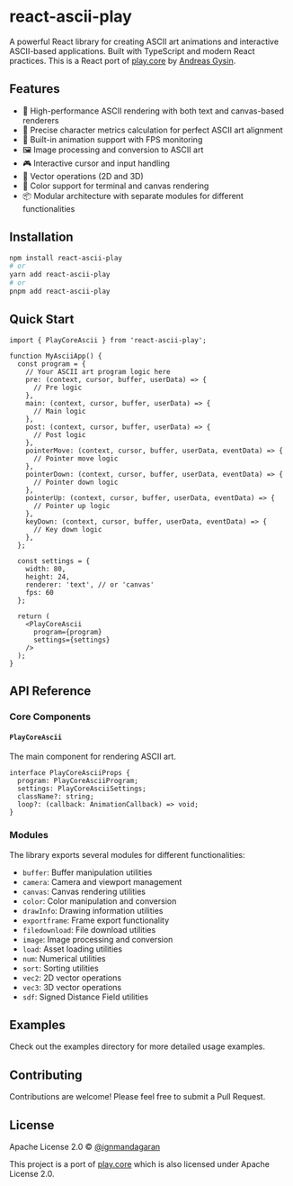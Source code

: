 # react-ascii-play

A powerful React library for creating ASCII art animations and interactive ASCII-based applications. Built with TypeScript and modern React practices. 
This is a React port of [play.core](https://github.com/ertdfgcvb/play.core) by [Andreas Gysin](https://github.com/ertdfgcvb).

## Features

- 🎨 High-performance ASCII rendering with both text and canvas-based renderers
- 📐 Precise character metrics calculation for perfect ASCII art alignment
- 🎥 Built-in animation support with FPS monitoring
- 🖼️ Image processing and conversion to ASCII art
- 🎮 Interactive cursor and input handling
- 🎯 Vector operations (2D and 3D)
- 🎨 Color support for terminal and canvas rendering
- 📦 Modular architecture with separate modules for different functionalities

## Installation

```bash
npm install react-ascii-play
# or
yarn add react-ascii-play
# or
pnpm add react-ascii-play
```

## Quick Start

```tsx
import { PlayCoreAscii } from 'react-ascii-play';

function MyAsciiApp() {
  const program = {
    // Your ASCII art program logic here
    pre: (context, cursor, buffer, userData) => {
      // Pre logic
    },
    main: (context, cursor, buffer, userData) => {
      // Main logic
    },
    post: (context, cursor, buffer, userData) => {
      // Post logic
    },
    pointerMove: (context, cursor, buffer, userData, eventData) => {
      // Pointer move logic
    },
    pointerDown: (context, cursor, buffer, userData, eventData) => {
      // Pointer down logic
    },
    pointerUp: (context, cursor, buffer, userData, eventData) => {
      // Pointer up logic
    },
    keyDown: (context, cursor, buffer, userData, eventData) => {
      // Key down logic
    },
  };

  const settings = {
    width: 80,
    height: 24,
    renderer: 'text', // or 'canvas'
    fps: 60
  };

  return (
    <PlayCoreAscii 
      program={program}
      settings={settings}
    />
  );
}
```

## API Reference

### Core Components

#### `PlayCoreAscii`

The main component for rendering ASCII art.

```tsx
interface PlayCoreAsciiProps {
  program: PlayCoreAsciiProgram;
  settings: PlayCoreAsciiSettings;
  className?: string;
  loop?: (callback: AnimationCallback) => void;
}
```

### Modules

The library exports several modules for different functionalities:

- `buffer`: Buffer manipulation utilities
- `camera`: Camera and viewport management
- `canvas`: Canvas rendering utilities
- `color`: Color manipulation and conversion
- `drawInfo`: Drawing information utilities
- `exportframe`: Frame export functionality
- `filedownload`: File download utilities
- `image`: Image processing and conversion
- `load`: Asset loading utilities
- `num`: Numerical utilities
- `sort`: Sorting utilities
- `vec2`: 2D vector operations
- `vec3`: 3D vector operations
- `sdf`: Signed Distance Field utilities

## Examples

Check out the examples directory for more detailed usage examples.

## Contributing

Contributions are welcome! Please feel free to submit a Pull Request.

## License

Apache License 2.0 © [@ignmandagaran](https://github.com/ignmandagaran)

This project is a port of [play.core](https://github.com/ertdfgcvb/play.core) which is also licensed under Apache License 2.0.
